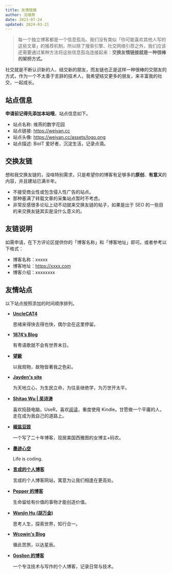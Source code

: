 ```yaml
---
title: 友情链接
author: 沈维燕
date: 2023-07-24
updated: 2024-03-21
---
```


> 每一个独立博客都是一个信息孤岛。我们没有类似「你可能喜欢其他人写的这些文章」的推荐机制，所以除了搜索引擎、社交网络引荐之外，我们应该还需要通过某种方法将这些信息孤岛连接起来：**交换友情链接就是一种很棒的架桥方式。**

社交就是不断认识新的人、结交新的朋友，而友链也正是这样一种很棒的交朋友的方式，作为一个不太善于言辞的技术人，我希望结交更多的朋友，来丰富我的社交，一起成长。

## 站点信息

**申请前记得先添加本站哦**，站点信息如下。

- 站点名称: 维燕的数字花园
- 站点链接: <https://weiyan.cc>
- 站点头像: <https://weiyan.cc/assets/logo.png>
- 站点描述: BioIT 爱好者，沉淀生活，记录点滴。

## 交换友链

想和我交换友链的，没啥特别需求，只是希望你的博客有足够多的**原创**、**有意义**的内容，并且建站已满半年。

- 不接受商业性或包含侵入性广告的站点。
- 那种塞满了转载文章的采集站点暂时不考虑。
- 非常反感很多论坛上动不动就来交换友链的帖子，如果是出于 SEO 的一些目的来交换友链其实是没什么意义的。

## 友链说明

如需申请，在下方评论区提供你的「博客名称」和「博客地址」即可。或者参考以下格式：

- 博客名称：xxxxx
- 博客地址：https://xxxx.com
- 博客介绍：xxxxxxxx

## 友情站点

以下站点按照添加的时间顺序排列。

<div class="grid cards" markdown>

- __[UncleCAT4](https://yuanj.top/)__

    思绪来得快去得也快，偶尔会在这里停留。

- __[1874’s Blog](https://blog.1874.cool)__

    有粤语歌就不会有世界末日。

- __[望薮](https://ralvines.top)__

    以我观物，故物皆著我之色彩。

- __[Jayden's site](https://xxu.do/)__

    为天地立心，为生民立命，为往圣继绝学，为万世开太平。

- __[Shitao Wu | 吴诗涛](https://shitao5.org/)__

    喜欢捣鼓电脑，UseR，喜欢[阅读](https://shitao5.org/tags/%E8%AF%BB%E5%90%8E%E6%84%9F/)，重度使用 Kindle。甘愿做一个平庸的人，走在成为我自己的道路上。

- __[椒盐豆豉](https://blog.douchi.space/)__

    一个写了二十年博客，现居美国西雅图的女博主+码农。

- __[墨迹心空](https://www.secondlife.love/)__

    Life is coding.

- __[言成的个人博客](https://meethigher.top/)__

    言成的个人博客网站，寓意为让我们相逢在更高处。

- __[Pepper 的博客](https://uioqps.github.io/)__

    生命留给有价值的事物才能创造价值。

- __[Wanjin Hu (胡万金)](https://wanjinhu.github.io/)__

    思考人生，探索世界，知行合一。

- __[Wcowin's Blog](https://wcowin.work/)__

    循此苦旅，以达星辰。

- __[Goslion 的博客](https://goslion.eu.org/)__

    一个专注技术与写作的个人博客，记录日常与技术。

</div>

<script src="https://giscus.app/client.js"
	data-repo="shenweiyan/Digital-Garden"
	data-repo-id="R_kgDOKgxWlg"
	data-mapping="number"
	data-term="5"
	data-reactions-enabled="1"
	data-emit-metadata="0"
	data-input-position="bottom"
	data-theme="light"
	data-lang="zh-CN"
	crossorigin="anonymous"
	async>
</script>
